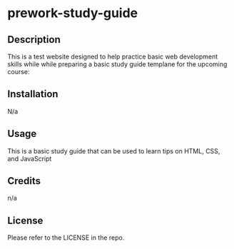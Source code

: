 # prework-study-guide

## Description

This is a test website designed to help practice basic web development skills while while preparing a basic study guide templane for the upcoming course:





## Installation

N/a

## Usage

This is a basic study guide that can be used to learn tips on HTML, CSS, and JavaScript 



## Credits

n/a


## License

Please refer to the LICENSE in the repo. 

